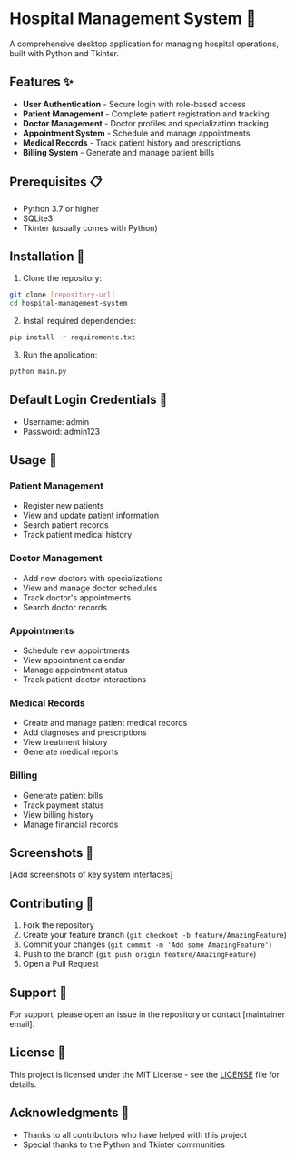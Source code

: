 # Hospital Management System 🏥
A comprehensive desktop application for managing hospital operations, built with Python and Tkinter.

## Features ✨
- **User Authentication** - Secure login with role-based access
- **Patient Management** - Complete patient registration and tracking
- **Doctor Management** - Doctor profiles and specialization tracking
- **Appointment System** - Schedule and manage appointments
- **Medical Records** - Track patient history and prescriptions
- **Billing System** - Generate and manage patient bills

## Prerequisites 📋
- Python 3.7 or higher
- SQLite3
- Tkinter (usually comes with Python)

## Installation 🚀

1. Clone the repository:
```bash
git clone [repository-url]
cd hospital-management-system
```

2. Install required dependencies:
```bash
pip install -r requirements.txt
```

3. Run the application:
```bash
python main.py
```

## Default Login Credentials 🔑
- Username: admin
- Password: admin123

## Usage 📖

### Patient Management
- Register new patients
- View and update patient information
- Search patient records
- Track patient medical history

### Doctor Management
- Add new doctors with specializations
- View and manage doctor schedules
- Track doctor's appointments
- Search doctor records

### Appointments
- Schedule new appointments
- View appointment calendar
- Manage appointment status
- Track patient-doctor interactions

### Medical Records
- Create and manage patient medical records
- Add diagnoses and prescriptions
- View treatment history
- Generate medical reports

### Billing
- Generate patient bills
- Track payment status
- View billing history
- Manage financial records

## Screenshots 📸
[Add screenshots of key system interfaces]

## Contributing 🤝
1. Fork the repository
2. Create your feature branch (`git checkout -b feature/AmazingFeature`)
3. Commit your changes (`git commit -m 'Add some AmazingFeature'`)
4. Push to the branch (`git push origin feature/AmazingFeature`)
5. Open a Pull Request

## Support 📧
For support, please open an issue in the repository or contact [maintainer email].

## License 📄
This project is licensed under the MIT License - see the [LICENSE](LICENSE) file for details.

## Acknowledgments 🙏
- Thanks to all contributors who have helped with this project
- Special thanks to the Python and Tkinter communities
